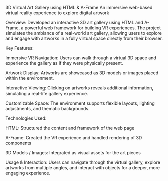 3D Virtual Art Gallery using HTML & A-Frame
An immersive web-based virtual reality experience to explore digital artwork

Overview:
Developed an interactive 3D art gallery using HTML and A-Frame, a powerful web framework for building VR experiences. The project simulates the ambiance of a real-world art gallery, allowing users to explore and engage with artworks in a fully virtual space directly from their browser.

Key Features:

Immersive VR Navigation: Users can walk through a virtual 3D space and experience the gallery as if they were physically present.

Artwork Display: Artworks are showcased as 3D models or images placed within the environment.

Interactive Viewing: Clicking on artworks reveals additional information, simulating a real-life gallery experience.

Customizable Space: The environment supports flexible layouts, lighting adjustments, and thematic backgrounds.


Technologies Used:

HTML: Structured the content and framework of the web page

A-Frame: Created the VR experience and handled rendering of 3D components

3D Models / Images: Integrated as visual assets for the art pieces


Usage & Interaction:
Users can navigate through the virtual gallery, explore artworks from multiple angles, and interact with objects for a deeper, more engaging experience.
